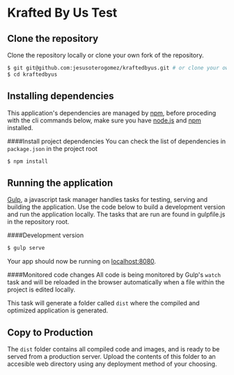 # Krafted By Us Test


## Clone the repository
Clone the repository locally or clone your own fork of the repository.
```sh
$ git git@github.com:jesusoterogomez/kraftedbyus.git # or clone your own fork
$ cd kraftedbyus
```

## Installing dependencies

This application's dependencies are managed by [npm](https://www.npmjs.org/), before proceding with the cli commands below, make sure you have [node.js](http://nodejs.org/) and [npm](https://www.npmjs.org/) installed.


####Install project dependencies
You can check the list of dependencies in `package.json` in the project root

```sh
$ npm install 
```

## Running the application

[Gulp](http://gulpjs.com//), a javascript task manager handles tasks for testing, serving and building the application.
Use the code below to build a development version and run the application locally.
The tasks that are run are found in gulpfile.js in the repository root.  


####Development version
```sh
$ gulp serve
```

Your app should now be running on [localhost:8080](http://localhost:8080/).

####Monitored code changes
All code is being monitored by Gulp's `watch` task and will be reloaded in the browser automatically when a file within the project is edited locally.  


This task will generate a folder called `dist` where the compiled and optimized application is generated.

## Copy to Production

The `dist` folder contains all compiled code and images, and is ready to be served from a production server. 
Upload the contents of this folder to an accesible web directory using any deployment method of your choosing.
